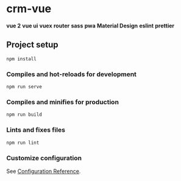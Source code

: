 # crm-vue

**vue 2**
**vue ui**
**vuex**
**router**
**sass**
**pwa**
**Material Design** 
**eslint**
**prettier**

## Project setup
```
npm install
```

### Compiles and hot-reloads for development
```
npm run serve
```

### Compiles and minifies for production
```
npm run build
```

### Lints and fixes files
```
npm run lint
```

### Customize configuration
See [Configuration Reference](https://cli.vuejs.org/config/).

